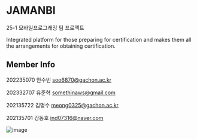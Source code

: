 # JAMANBI
25-1 모바일프로그래밍 팀 프로젝트

Integrated platform for those preparing for certification and makes them all the arrangements for obtaining certification.

## Member Info

202235070 안수빈 soo6870@gachon.ac.kr

202332707 유준혁 somethinaws@gmail.com

202135722 김명수 meong0325@gachon.ac.kr

202135701 강동호 ind07316@naver.com

![image](https://github.com/user-attachments/assets/b00c7043-1b0a-43c7-8851-5728b12eac75)
